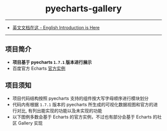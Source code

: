 <h1 align="center">pyecharts-gallery</h1>

---

* [英文文档在这 - English Introduction is Here](https://github.com/pyecharts/pyecharts-gallery/blob/master/README_EN.md)

---

## 项目简介

* **项目基于 pyecharts `1.7.1` 版本进行展示**
* 百度官方 Echarts [官方实例](https://www.echartsjs.com/examples/zh/)

## 项目须知

* 项目代码结构按照 pyecharts 支持的组件按大写字母顺序进行模块划分
* 代码内有根据 `1.7.1` 版本的 pyecharts 所生成的可视化数据视图和官方的进行对比, 有列出能实现的功能以及未实现的功能
* 以下图例多数会基于 Echarts 的官方实例，不过也有部分会基于 Echarts 的社区 Gallery 实现
